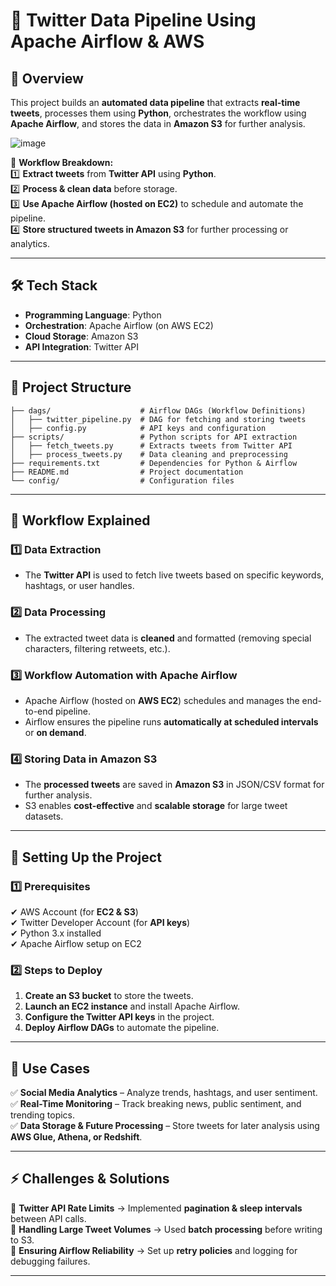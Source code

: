 # **📌 Twitter Data Pipeline Using Apache Airflow & AWS**  

## **🚀 Overview**  
This project builds an **automated data pipeline** that extracts **real-time tweets**, processes them using **Python**, orchestrates the workflow using **Apache Airflow**, and stores the data in **Amazon S3** for further analysis.  

![image](https://github.com/user-attachments/assets/db427031-2031-4a7a-b3eb-abac7cd3da4f)

📌 **Workflow Breakdown:**  
1️⃣ **Extract tweets** from **Twitter API** using **Python**.  
2️⃣ **Process & clean data** before storage.  
3️⃣ **Use Apache Airflow (hosted on EC2)** to schedule and automate the pipeline.  
4️⃣ **Store structured tweets in Amazon S3** for further processing or analytics.  

---

## **🛠 Tech Stack**  
- **Programming Language**: Python  
- **Orchestration**: Apache Airflow (on AWS EC2)  
- **Cloud Storage**: Amazon S3  
- **API Integration**: Twitter API  

---

## **📂 Project Structure**  
```
├── dags/                    # Airflow DAGs (Workflow Definitions)
│   ├── twitter_pipeline.py  # DAG for fetching and storing tweets
│   ├── config.py            # API keys and configuration
├── scripts/                 # Python scripts for API extraction
│   ├── fetch_tweets.py      # Extracts tweets from Twitter API
│   ├── process_tweets.py    # Data cleaning and preprocessing
├── requirements.txt         # Dependencies for Python & Airflow
├── README.md                # Project documentation
└── config/                  # Configuration files
```

---

## **📌 Workflow Explained**  
### **1️⃣ Data Extraction**  
- The **Twitter API** is used to fetch live tweets based on specific keywords, hashtags, or user handles.  

### **2️⃣ Data Processing**  
- The extracted tweet data is **cleaned** and formatted (removing special characters, filtering retweets, etc.).  

### **3️⃣ Workflow Automation with Apache Airflow**  
- Apache Airflow (hosted on **AWS EC2**) schedules and manages the end-to-end pipeline.  
- Airflow ensures the pipeline runs **automatically at scheduled intervals** or **on demand**.  

### **4️⃣ Storing Data in Amazon S3**  
- The **processed tweets** are saved in **Amazon S3** in JSON/CSV format for further analysis.  
- S3 enables **cost-effective** and **scalable storage** for large tweet datasets.  

---

## **🚀 Setting Up the Project**  
### **1️⃣ Prerequisites**  
✔ AWS Account (for **EC2 & S3**)  
✔ Twitter Developer Account (for **API keys**)  
✔ Python 3.x installed  
✔ Apache Airflow setup on EC2  

### **2️⃣ Steps to Deploy**  
1. **Create an S3 bucket** to store the tweets.  
2. **Launch an EC2 instance** and install Apache Airflow.  
3. **Configure the Twitter API keys** in the project.  
4. **Deploy Airflow DAGs** to automate the pipeline.  

---

## **📌 Use Cases**  
✅ **Social Media Analytics** – Analyze trends, hashtags, and user sentiment.  
✅ **Real-Time Monitoring** – Track breaking news, public sentiment, and trending topics.  
✅ **Data Storage & Future Processing** – Store tweets for later analysis using **AWS Glue, Athena, or Redshift**.  

---

## **⚡ Challenges & Solutions**  
🔹 **Twitter API Rate Limits** → Implemented **pagination & sleep intervals** between API calls.  
🔹 **Handling Large Tweet Volumes** → Used **batch processing** before writing to S3.  
🔹 **Ensuring Airflow Reliability** → Set up **retry policies** and logging for debugging failures.  

---
